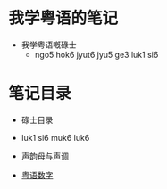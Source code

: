 # 我学粤语的笔记
- 我学粤语嘅碌士
	- ngo5 hok6 jyut6 jyu5 ge3 luk1 si6

# 笔记目录
- 碌士目录
- luk1 si6 muk6 luk6

- [声韵母与声调](1.md)
- [粤语数字](2.md)
